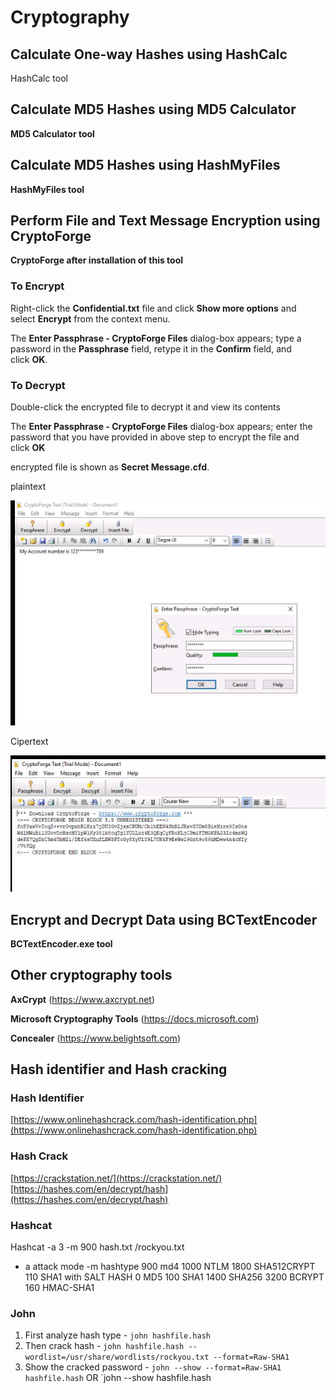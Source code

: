 # Cryptography

## **Calculate One-way Hashes using HashCalc**

HashCalc tool

## **Calculate MD5 Hashes using MD5 Calculator**

**MD5 Calculator tool**

## **Calculate MD5 Hashes using HashMyFiles**

**HashMyFiles tool**

## **Perform File and Text Message Encryption using CryptoForge**

**CryptoForge after installation of this tool** 

### To Encrypt

Right-click the **Confidential.txt** file and click **Show more options** and select **Encrypt** from the context menu.

The **Enter Passphrase - CryptoForge Files** dialog-box appears; type a password in the **Passphrase** field, retype it in the **Confirm** field, and click **OK**.

### To Decrypt

Double-click the encrypted file to decrypt it and view its contents

The **Enter Passphrase - CryptoForge Files** dialog-box appears; enter the password that you have provided in above step to encrypt the file and click **OK**

encrypted file is shown as **Secret Message.cfd**.
 

plaintext

![{3A1D2E7E-00FE-44B1-9CB2-29D8CC4EF3DF}.png](Cryptography/3A1D2E7E-00FE-44B1-9CB2-29D8CC4EF3DF.png)

Cipertext

![{69743B29-F3E1-4516-AE37-291AD422A4DD}.png](Cryptography/69743B29-F3E1-4516-AE37-291AD422A4DD.png)

## **Encrypt and Decrypt Data using BCTextEncoder**

**BCTextEncoder.exe tool**

## Other cryptography tools

**AxCrypt** (https://www.axcrypt.net)

**Microsoft Cryptography Tools** (https://docs.microsoft.com)

**Concealer** (https://www.belightsoft.com) 

## Hash identifier and Hash cracking

### Hash Identifier

[https://www.onlinehashcrack.com/hash-identification.php](https://www.onlinehashcrack.com/hash-identification.php)

### Hash Crack

[https://crackstation.net/](https://crackstation.net/)[https://hashes.com/en/decrypt/hash](https://hashes.com/en/decrypt/hash)

### Hashcat

Hashcat -a 3 -m 900 hash.txt /rockyou.txt

- a attack mode
-m hashtype
900 md4
1000 NTLM
1800 SHA512CRYPT
110 SHA1 with SALT HASH
0 MD5
100 SHA1
1400 SHA256
3200 BCRYPT
160 HMAC-SHA1

### John

1. First analyze hash type - `john hashfile.hash`
2. Then crack hash - `john hashfile.hash --wordlist=/usr/share/wordlists/rockyou.txt --format=Raw-SHA1`
3. Show the cracked password - `john --show --format=Raw-SHA1 hashfile.hash` OR `john --show hashfile.hash